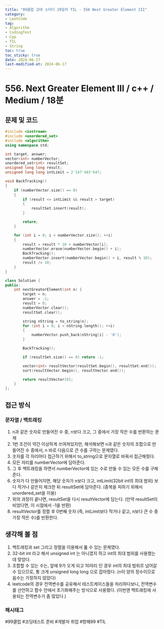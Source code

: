 ```yaml
---
title: "99클럽 코테 스터디 29일차 TIL - 556 Next Greater Element III"
category:
- LeetCode
tag:
- Algorithm
- CodingTest
- Cpp
- TIL
- String
toc: true
toc_sticky: true
date: 2024-06-17
last-modified-at: 2024-06-17
---
```


# 556. Next Greater Element III / c++ / Medium / 18분

## 문제 및 코드

```c++
#include <iostream>
#include <unordered_set>
#include <algorithm>
using namespace std;

int target, answer;
vector<int> numberVector;
unordered_set<int> resultSet;
unsigned long long result;
unsigned long long intLimit = 2'147'483'647;

void BackTracking()
{
    if (numberVector.size() == 0)
    {
        if (result <= intLimit && result > target)
        {
            resultSet.insert(result);
        }

        return;
    }

    for (int i = 0; i < numberVector.size(); ++i)
    {
        result = result * 10 + numberVector[i];
        numberVector.erase(numberVector.begin() + i);
        BackTracking();
        numberVector.insert(numberVector.begin() + i, result % 10);
        result /= 10;
    }
}

class Solution {
public:
    int nextGreaterElement(int n) {
        target = n;
        answer = -1;
        result = 0;
        numberVector.clear();
        resultSet.clear();

        string nString = to_string(n);
        for (int i = 0; i < nString.length(); ++i)
        {
            numberVector.push_back(nString[i] - '0');
        }

        BackTracking();

        if (resultSet.size() == 0) return -1;

        vector<int> resultVector(resultSet.begin(), resultSet.end());
        sort(resultVector.begin(), resultVector.end());

        return resultVector[0];
    }
};
```

## 접근 방식
### 문자열 / 백트래킹
1. n과 같은 숫자로 만들어진 수 중, n보다 크고, 그 중에서 가장 작은 수를 반환하는 문제
2. 1번 조건이 약간 이상하게 쓰여져있지만, 해석해보면 n과 같은 숫자의 조합으로 만들어진 수 중에서, n 바로 다음으로 큰 수를 구하는 문제였다.
3. 숫자를 각 자리마다 접근하기 위해서 to_string으로 문자열로 바꿔서 접근해줬다.
4. 모든 자리를 numberVector에 담아준다.
5. 그 후 백트래킹을 하면서 numberVector에 있는 수로 만들 수 있는 모든 수를 구해준다.
6. 숫자가 다 만들어지면, 해당 숫자가 n보다 크고, intLimit(32bit int의 최대 범위) 보다 작거나 같은지 체크한 뒤 resultSet에 담아준다. (중복을 피하기 위해서 unordered_set을 이용)
7. 위의 과정이 끝나면, resultSet을 다시 resultVector에 담는다. (만약 resultSet이 비었다면, 이 시점에서 -1을 반환)
8. resultVector를 정렬 후 0번째 숫자 (즉, intLimit보다 작거나 같고, n보다 큰 수 중 가장 작은 수)를 반환한다.




## 생각해 볼 점
1. 백트래킹과 set 그리고 정렬을 이용해서 풆 수 있는 문제였다.
2. 32-bit int 라고 해서 unsigned int 는 아니겠지 하고 int의 최대 범위를 사용했는데 맞았다.
3. 조합할 수 있는 수는, 앞에 9가 오게 되고 10자리 인 경우 int의 최대 범위르 넘어갈 수 있으므로, 통 크게 unsigned long long 으로 잡아줬다. (n이 양의 정수이므로 음수는 가정하지 않았다)
4. leetcode의 경우 전역변수를 공유해서 테스트케이스들을 처리하다보니, 전역변수를 선언하고 함수 안에서 초기화해주는 방식으로 사용했다. (이번엔 백트래킹에 사용되는 전역변수가 좀 많았다.)


###  해시태그
#99클럽 #코딩테스트 준비 #개발자 취업 #항해99 #TIL